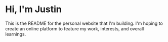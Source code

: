 # Hi, I'm Justin

This is the README for the personal website that I'm building. I'm hoping to create an online platform to feature my work, interests, and overall learnings.
